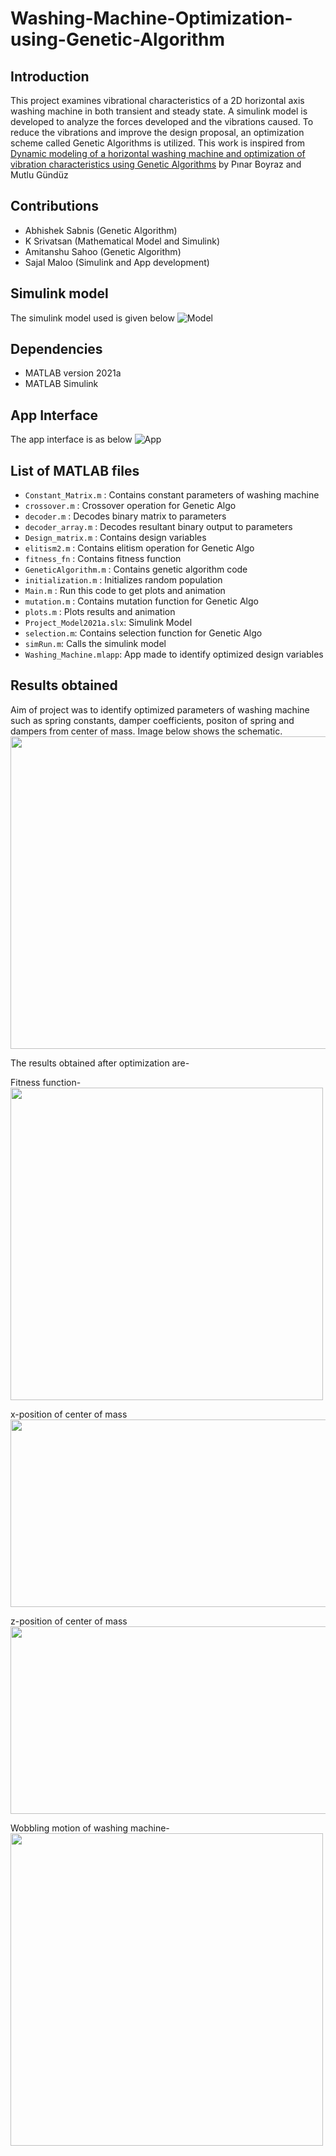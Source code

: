 # Washing-Machine-Optimization-using-Genetic-Algorithm

## Introduction
This project examines vibrational characteristics of a 2D horizontal axis washing machine in both transient and steady state. A simulink model is developed to analyze the forces developed and the vibrations caused. To reduce the vibrations and improve the design proposal, an optimization scheme called Genetic Algorithms is utilized. 
This work is inspired from [Dynamic modeling of a horizontal washing machine and optimization of vibration characteristics using Genetic Algorithms](https://www.sciencedirect.com/science/article/abs/pii/S0957415813000974) by Pınar Boyraz and Mutlu Gündüz

## Contributions
* Abhishek Sabnis (Genetic Algorithm)
* K Srivatsan (Mathematical Model and Simulink)
* Amitanshu Sahoo (Genetic Algorithm)
* Sajal Maloo (Simulink and App development)

## Simulink model
The simulink model used is given below
![Model](images/Project_Model.png)

## Dependencies
* MATLAB version 2021a
* MATLAB Simulink

## App Interface
The app interface is as below
![App](images/App_Image.png)

## List of MATLAB files
* `Constant_Matrix.m` : Contains constant parameters of washing machine
* `crossover.m` : Crossover operation for Genetic Algo
* `decoder.m` : Decodes binary matrix to parameters
* `decoder_array.m` : Decodes resultant binary output to parameters
* `Design_matrix.m` : Contains design variables 
* `elitism2.m` : Contains elitism operation for Genetic Algo
* `fitness_fn` : Contains fitness function
* `GeneticAlgorithm.m` : Contains genetic algorithm code 
* `initialization.m` : Initializes random population
* `Main.m` : Run this code to get plots and animation
* `mutation.m` : Contains mutation function for Genetic Algo
* `plots.m` : Plots results and animation
* `Project_Model2021a.slx`: Simulink Model
* `selection.m`: Contains selection function for Genetic Algo
* `simRun.m`: Calls the simulink model
* `Washing_Machine.mlapp`: App made to identify optimized design variables

## Results obtained
Aim of project was to identify optimized parameters of washing machine such as spring constants, damper coefficients, positon of spring and dampers from center of mass. Image below shows the schematic. 
<img src="Schematic2.png" width="900" height="500">

The results obtained after optimization are-

Fitness function-
<img src="images/generation-3.JPG" width="500" height="500">

x-position of center of mass
<img src="images/x.JPG" width="900" height="300">

z-position of center of mass
<img src="images/z.JPG" width="900" height="300">

Wobbling motion of washing machine-
<img src="images/wobbling.JPG" width="500" height="500">
